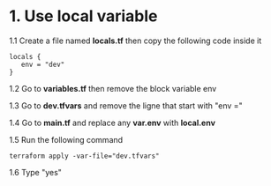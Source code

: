 # 1. Use local variable

1.1 Create a file named **locals.tf** then copy the following code inside it
```
locals {
   env = "dev"
}
```

1.2 Go to **variables.tf** then remove the block variable env 

1.3 Go to **dev.tfvars** and remove the ligne that start with "env ="

1.4 Go to **main.tf** and replace any **var.env** with **local.env**

1.5 Run the following command
```
terraform apply -var-file="dev.tfvars"
```
1.6 Type "yes"

